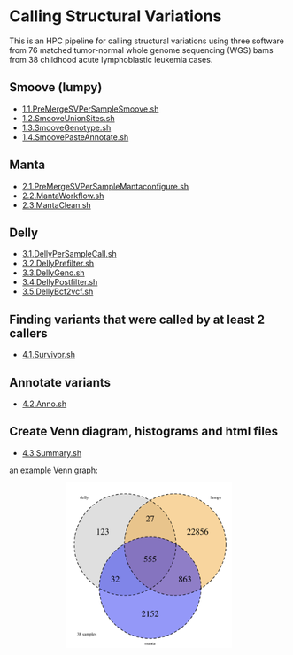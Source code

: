 # Calling Structural Variations

This is an HPC pipeline for calling structural variations using three software from 76 matched tumor-normal whole genome sequencing (WGS) bams from 38 childhood acute lymphoblastic leukemia cases.

## Smoove (lumpy)

- [1.1.PreMergeSVPerSampleSmoove.sh](1.1.PreMergeSVPerSampleSmoove.sh)
- [1.2.SmooveUnionSites.sh](1.2.SmooveUnionSites.sh)
- [1.3.SmooveGenotype.sh](1.3.SmooveGenotype.sh)
- [1.4.SmoovePasteAnnotate.sh](1.4.SmoovePasteAnnotate.sh)

## Manta

- [2.1.PreMergeSVPerSampleMantaconfigure.sh](2.1.PreMergeSVPerSampleMantaconfigure.sh)
- [2.2.MantaWorkflow.sh](2.2.MantaWorkflow.sh)
- [2.3.MantaClean.sh](2.3.MantaClean.sh)

## Delly

- [3.1.DellyPerSampleCall.sh](3.1.DellyPerSampleCall.sh)
- [3.2.DellyPrefilter.sh](3.2.DellyPrefilter.sh)
- [3.3.DellyGeno.sh](3.3.DellyGeno.sh)
- [3.4.DellyPostfilter.sh](3.4.DellyPostfilter.sh)
- [3.5.DellyBcf2vcf.sh](3.5.DellyBcf2vcf.sh)

## Finding variants that were called by at least 2 callers

- [4.1.Survivor.sh](4.1.Survivor.sh)

## Annotate variants

- [4.2.Anno.sh](4.2.Anno.sh)

## Create Venn diagram, histograms and html files

- [4.3.Summary.sh](4.3.Summary.sh)

an example Venn graph:

<p align="center">
<img src='venn.png' width='300'>
</p>

